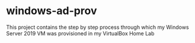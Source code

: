 # windows-ad-prov
This project contains the step by step process through which my Windows Server 2019 VM was provisioned in my VirtualBox Home Lab
